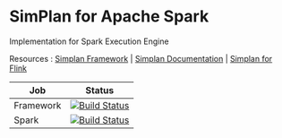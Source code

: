 # SimPlan for Apache Spark

Implementation for Spark Execution Engine

Resources : [Simplan Framework](https://github.intuit.com/Simplan/simplan-framework) | [Simplan Documentation](https://github.intuit.com/pages/Simplan/simplan-framework/) | [Simplan for Flink](https://github.intuit.com/tabraham1/simplan-flink)

| Job | Status |
|-----|--------|
|Framework | [![Build Status](https://build.intuit.com/tech-ea/buildStatus/buildIcon?job=Simplan/simplan-framework/simplan-framework/master/)](https://build.intuit.com/tech-ea/job/Simplan/job/simplan-framework/job/simplan-framework/job/master/) |
| Spark | [![Build Status](https://build.intuit.com/tech-ea/buildStatus/buildIcon?job=Simplan/Simplan-Spark/Simplan-Spark/master//)](https://build.intuit.com/tech-ea/job/Simplan/job/Simplan-Spark/job/Simplan-Spark/job/master/) |
